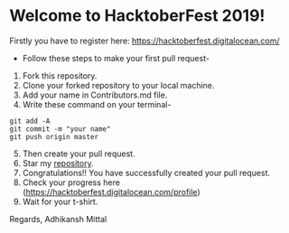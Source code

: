 # Welcome to HacktoberFest 2019!

Firstly you have to register here: https://hacktoberfest.digitalocean.com/

- Follow these steps to make your first pull request-

1. Fork this repository.
2. Clone your forked repository to your local machine.
3. Add your name in Contributors.md file.
4. Write these command on your terminal-

```
git add -A
git commit -m "your name"
git push origin master
```

5. Then create your pull request.
6. Star my [repository](https://github.com/HrithikMittal/Hacktoberfest2k19/).
7. Congratulations!! You have successfully created your pull request.
8. Check your progress here (https://hacktoberfest.digitalocean.com/profile)
9. Wait for your t-shirt.

Regards, Adhikansh Mittal

